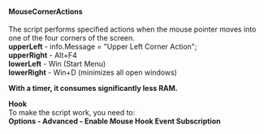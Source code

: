 #### MouseCornerActions

The script performs specified actions when the mouse pointer moves into one of the four corners of the screen.  
**upperLeft** - info.Message = "Upper Left Corner Action";  
**upperRight** - Alt+F4  
**lowerLeft** - Win (Start Menu)  
**lowerRight** - Win+D (minimizes all open windows)  

**With a timer, it consumes significantly less RAM.**

**Hook**  
To make the script work, you need to:  
**Options - Advanced - Enable Mouse Hook Event Subscription**
